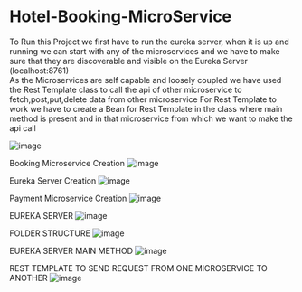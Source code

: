 # Hotel-Booking-MicroService

To Run this Project we first have to run the eureka server, when it is up and running we can start with any of the microservices and we have to make sure that they are discoverable and visible on the Eureka Server (localhost:8761)  
As the Microservices are self capable and loosely coupled we have used the Rest Template class to call the api of other microservice to fetch,post,put,delete data from other microservice
  For Rest Template to work we have to create a Bean for Rest Template in the class where main method is present and in that microservice from which we want to make the   api call
  
  ![image](https://user-images.githubusercontent.com/65302454/205005915-ee787574-e225-46c9-800f-16601e9586e2.png)

Booking Microservice Creation
![image](https://user-images.githubusercontent.com/65302454/204792391-19a27569-ed53-42a8-bab7-72ed4d49eb71.png)

Eureka Server Creation
![image](https://user-images.githubusercontent.com/65302454/204797821-088f6883-9519-45a7-b9fa-b7689059d608.png)

Payment Microservice Creation
![image](https://user-images.githubusercontent.com/65302454/204823268-056b8d71-c8c7-48df-b318-1c0434511f87.png)


EUREKA SERVER
![image](https://user-images.githubusercontent.com/65302454/204842472-32f68520-aeaf-4257-8ef0-186818a41617.png)

FOLDER STRUCTURE
![image](https://user-images.githubusercontent.com/65302454/204845826-7faeab00-2b33-4f60-a11b-7c33890be974.png)

EUREKA SERVER MAIN METHOD
![image](https://user-images.githubusercontent.com/65302454/204845990-04559eea-b474-477c-b8e5-fc1067d59509.png)

REST TEMPLATE TO SEND REQUEST FROM ONE MICROSERVICE TO ANOTHER
![image](https://user-images.githubusercontent.com/65302454/204847870-e95640c0-e7ea-4cb5-a69b-7530b9f968b8.png)
